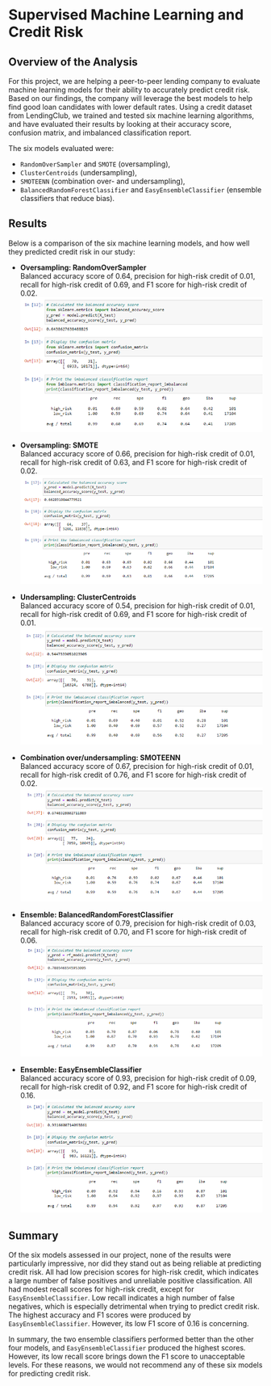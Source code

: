 # Supervised Machine Learning and Credit Risk

## Overview of the Analysis  

For this project, we are helping a peer-to-peer lending company to evaluate machine learning models for their ability to accurately predict credit risk. Based on our findings, the company will leverage the best models to help find good loan candidates with lower default rates. Using a credit dataset from LendingClub, we trained and tested six machine learning algorithms, and have evaluated their results by looking at their accuracy score, confusion matrix, and imbalanced classification report.  

The six models evaluated were:  
- `RandomOverSampler` and `SMOTE` (oversampling), 
- `ClusterCentroids` (undersampling), 
- `SMOTEENN` (combination over- and undersampling), 
- `BalancedRandomForestClassifier` and `EasyEnsembleClassifier` (ensemble classifiers that reduce bias).  

## Results  

Below is a comparison of the six machine learning models, and how well they predicted credit risk in our study:  

- **Oversampling: RandomOverSampler**  
Balanced accuracy score of 0.64, precision for high-risk credit of 0.01, recall for high-risk credit of 0.69, and F1 score for high-risk credit of 0.02.  
![RandomOverSampler](/Screenshots/RandomOverSampler.PNG)  

- **Oversampling: SMOTE**  
Balanced accuracy score of 0.66, precision for high-risk credit of 0.01, recall for high-risk credit of 0.63, and F1 score for high-risk credit of 0.02.  
![SMOTE](/Screenshots/SMOTE.PNG)  

- **Undersampling: ClusterCentroids**  
Balanced accuracy score of 0.54, precision for high-risk credit of 0.01, recall for high-risk credit of 0.69, and F1 score for high-risk credit of 0.01.  
![ClusterCentroids](/Screenshots/ClusterCentroids.PNG)  

- **Combination over/undersampling: SMOTEENN**  
Balanced accuracy score of 0.67, precision for high-risk credit of 0.01, recall for high-risk credit of 0.76, and F1 score for high-risk credit of 0.02.  
![SMOTEENN](/Screenshots/SMOTEENN.PNG)  

- **Ensemble: BalancedRandomForestClassifier**  
Balanced accuracy score of 0.79, precision for high-risk credit of 0.03, recall for high-risk credit of 0.70, and F1 score for high-risk credit of 0.06.  
![RandomForest](/Screenshots/RandomForest.PNG)  

- **Ensemble: EasyEnsembleClassifier**  
Balanced accuracy score of 0.93, precision for high-risk credit of 0.09, recall for high-risk credit of 0.92, and F1 score for high-risk credit of 0.16.  
![EasyEnsemble](/Screenshots/EasyEnsemble.PNG)  

## Summary  

Of the six models assessed in our project, none of the results were particularly impressive, nor did they stand out as being reliable at predicting credit risk. All had low precision scores for high-risk credit, which indicates a large number of false positives and unreliable positive classification. All had modest recall scores for high-risk credit, except for `EasyEnsembleClassifier`. Low recall indicates a high number of false negatives, which is especially detrimental when trying to predict credit risk. The highest accuracy and F1 scores were produced by `EasyEnsembleClassifier`. However, its low F1 score of 0.16 is concerning.  

In summary, the two ensemble classifiers performed better than the other four models, and `EasyEnsembleClassifier` produced the highest scores. However, its low recall score brings down the F1 score to unacceptable levels. For these reasons, we would not recommend any of these six models for predicting credit risk.
